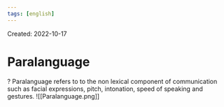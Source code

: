 ```yaml
---
tags: [english] 
---
```

Created: 2022-10-17

# Paralanguage
?
Paralanguage refers to to the non lexical component of communication such as facial expressions, pitch, intonation, speed of speaking and gestures. 
![[Paralanguage.png]]
<!--SR:!2023-02-13,66,230-->

